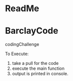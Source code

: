 # ReadMe # 

# BarclayCode #
codingChallenge

To Execute:
1. take a pull for the code
2. execute the main function
3. output is printed in console. 
